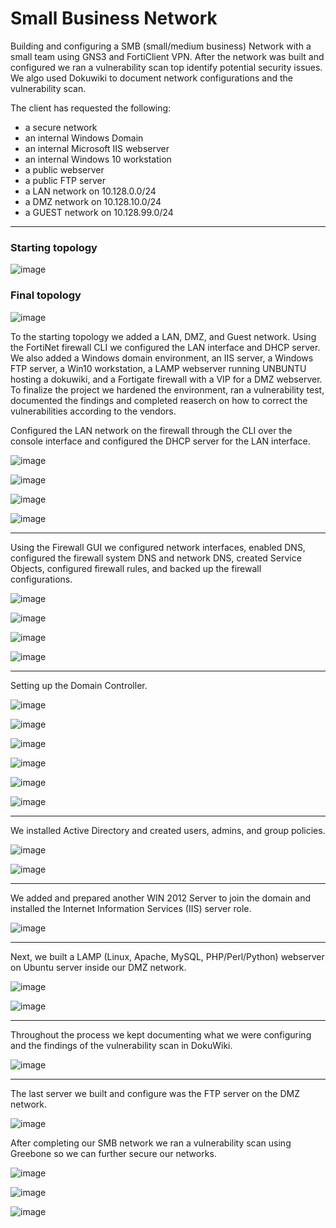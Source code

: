 # Small Business Network

Building and configuring a SMB (small/medium business) Network with a small team using GNS3 and FortiClient VPN. After the network was built and configured we ran a vulnerability scan top identify potential security issues. We algo used Dokuwiki to document network configurations and the vulnerability scan.

The client has requested the following:
- a secure network
- an internal Windows Domain
- an internal Microsoft IIS webserver
- an internal Windows 10 workstation
- a public webserver
- a public FTP server
- a LAN network on 10.128.0.0/24
- a DMZ network on 10.128.10.0/24
- a GUEST network on 10.128.99.0/24

---

### Starting topology

![image](https://github.com/ajla827/NTT/assets/129989031/cc494550-2157-496d-adf2-30e0b68a0255)

### Final topology

![image](https://github.com/ajla827/NTT/assets/129989031/622ed26c-9f1e-43ba-872b-a6ddbee1e5e6)

To the starting topology we added a LAN, DMZ, and Guest network. Using the FortiNet firewall CLI we configured the LAN interface and DHCP server. We also added a Windows domain environment, an IIS server, a Windows FTP server, a Win10 workstation, a LAMP webserver running UNBUNTU hosting a dokuwiki, and a Fortigate firewall with a VIP for a DMZ webserver. To finalize the project we hardened the environment, ran a vulnerability test, documented the findings and completed reaserch on how to correct the vulnerabilities according to the vendors.

Configured the LAN network on the firewall through the CLI over the console interface and configured the DHCP server for the LAN interface.

![image](https://github.com/ajla827/NTT/assets/129989031/1901d0d3-4d20-4bbf-8723-ac5e0b0cb52a)

![image](https://github.com/ajla827/NTT/assets/129989031/d9afaa78-05d2-4eda-bd32-0c0073969f05)

![image](https://github.com/ajla827/NTT/assets/129989031/6eaa1807-b29b-497b-843f-8d55bfde1e68)

![image](https://github.com/ajla827/NTT/assets/129989031/9bc23b06-1e40-4649-a6be-2ac5a752e3b9)

---

Using the Firewall GUI we configured network interfaces, enabled DNS, configured the firewall system DNS and network DNS, created Service Objects, configured firewall rules, and backed up the firewall configurations.

![image](https://github.com/ajla827/NTT/assets/129989031/3106d773-3b8f-456d-9c49-81c9da1dfdbf)

![image](https://github.com/ajla827/NTT/assets/129989031/c6202f16-29cc-406e-917b-fea8038a7443)

![image](https://github.com/ajla827/NTT/assets/129989031/f82771bf-30ce-4a84-b9ef-46fc603d601f)

![image](https://github.com/ajla827/NTT/assets/129989031/c11b78b0-9cca-4b17-b84f-d384238f630b)

---

Setting up the Domain Controller.

![image](https://github.com/ajla827/SMB-Network-Project/assets/129989031/8d29112b-e824-44a0-83a8-d64608a48cdf)

![image](https://github.com/ajla827/SMB-Network-Project/assets/129989031/2f5959db-cb8b-40cd-8210-a45ecde164a4)

![image](https://github.com/ajla827/SMB-Network-Project/assets/129989031/39a77ec8-a42f-43b4-b3bf-4b37cfbc4bda)

![image](https://github.com/ajla827/SMB-Network-Project/assets/129989031/5d988ff9-c1ef-4487-9d51-7320e5bde5f9)

![image](https://github.com/ajla827/SMB-Network-Project/assets/129989031/cacbb2cb-075f-46dc-a224-b2b53a915e90)

![image](https://github.com/ajla827/SMB-Network-Project/assets/129989031/05482c9e-19cd-40d9-80d8-61e49530e60e)

---

We installed Active Directory and created users, admins, and group policies.

![image](https://github.com/ajla827/SMB-Network-Project/assets/129989031/f88f444b-930f-45d7-8d03-840e13492d21)

![image](https://github.com/ajla827/SMB-Network-Project/assets/129989031/261dfaa2-0671-489e-9daf-239b8dc7c55a)

---

We added and prepared another WIN 2012 Server to join the domain and installed the Internet Information Services (IIS) server role.

![image](https://github.com/ajla827/SMB-Network-Project/assets/129989031/fd3211da-227d-446e-8257-19162cd8d408)

---

Next, we built a LAMP (Linux, Apache, MySQL, PHP/Perl/Python) webserver on Ubuntu server inside our DMZ network.

![image](https://github.com/ajla827/SMB-Network-Project/assets/129989031/1c59abe0-1548-44f5-984e-7ab530ee7dcb)

![image](https://github.com/ajla827/SMB-Network-Project/assets/129989031/f1fa45d3-c736-4f88-bc73-10279cf542e9)

---

Throughout the process we kept documenting what we were configuring and the findings of the vulnerability scan in DokuWiki.

![image](https://github.com/ajla827/SMB-Network-Project/assets/129989031/ba48a220-31cd-4c20-9cbd-34e9569df20f)

---

The last server we built and configure was the FTP server on the DMZ network. 

![image](https://github.com/ajla827/SMB-Network-Project/assets/129989031/fd799c69-4f17-464d-a981-5a194d0fb841)

After completing our SMB network we ran a vulnerability scan using Greebone so we can further secure our networks.

![image](https://github.com/ajla827/SMB-Network-Project/assets/129989031/96fbbf73-737f-44ff-bc26-ae5a0e337080)

![image](https://github.com/ajla827/SMB-Network-Project/assets/129989031/ee3c7e53-fa0a-4b27-8da1-c3b59b11a47f)

![image](https://github.com/ajla827/SMB-Network-Project/assets/129989031/e77a7800-b6ad-4a61-938b-4051be9df78c)
